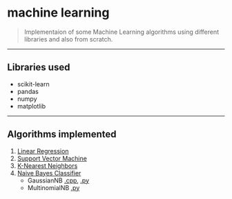 # machine learning

> Implementaion of some Machine Learning algorithms using different libraries and also from scratch.  

**** 

## Libraries used
- scikit-learn
- pandas
- numpy  
- matplotlib

****
## Algorithms implemented
1. [Linear Regression](https://github.com/enigmaeth/machine-learning/tree/master/linear-regression)
1. [Support Vector Machine](https://github.com/enigmaeth/machine-learning/tree/master/svm)
1. [K-Nearest Neighbors](https://github.com/enigmaeth/machine-learning/tree/master/knn)
1. [Naive Bayes Classifier](https://github.com/enigmaeth/machine-learning/tree/master/naive-bayes-classifier)
    - GaussianNB [.cpp](https://github.com/enigmaeth/machine-learning/blob/master/naive-bayes-classifier/c%2B%2B/classifier.cpp), [.py](https://github.com/enigmaeth/machine-learning/blob/master/naive-bayes-classifier/python/naive-bayes-classifier.py)
    - MultinomialNB [.py](https://github.com/enigmaeth/machine-learning/blob/master/naive-bayes-classifier/python/multinomialnb_scikit.py)
